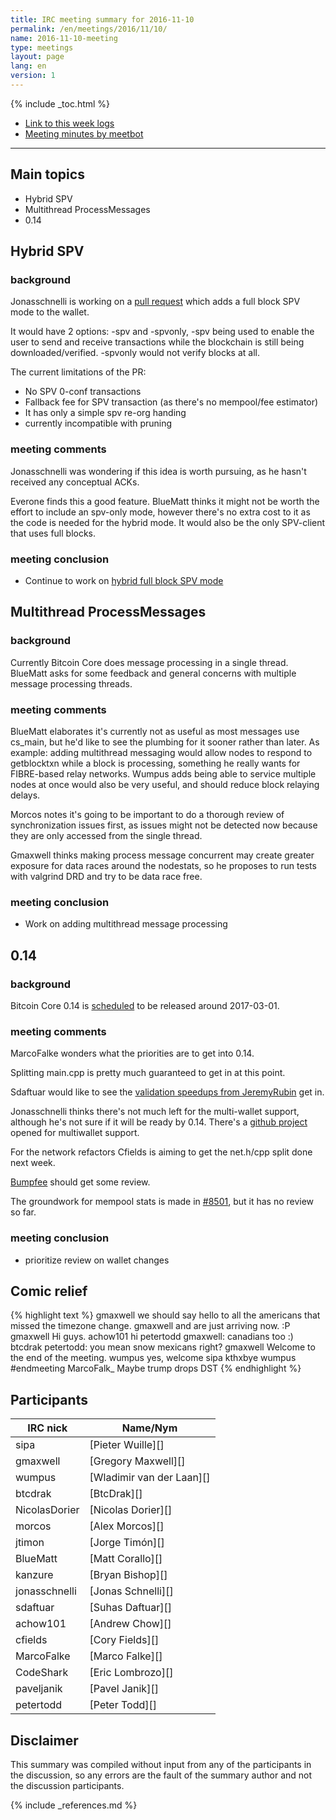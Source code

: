 ```yaml
---
title: IRC meeting summary for 2016-11-10
permalink: /en/meetings/2016/11/10/
name: 2016-11-10-meeting
type: meetings
layout: page
lang: en
version: 1
---
```

{% include _toc.html %}
 
- [Link to this week logs](https://botbot.me/freenode/bitcoin-core-dev/2016-11-10/?msg=76281623&page=2)
- [Meeting minutes by meetbot](http://www.erisian.com.au/meetbot/bitcoin-core-dev/2016/bitcoin-core-dev.2016-11-10-19.03.html)
 
---
 
## Main topics
 
- Hybrid SPV
- Multithread ProcessMessages
- 0.14

## Hybrid SPV

### background

Jonasschnelli is working on a [pull request][#9076] which adds a full block SPV mode to the wallet. 

It would have 2 options: -spv and -spvonly, -spv being used to enable the user to send and receive transactions while the blockchain is still being downloaded/verified. -spvonly would not verify blocks at all.

The current limitations of the PR:
- No SPV 0-conf transactions
- Fallback fee for SPV transaction (as there's no mempool/fee estimator)
- It has only a simple spv re-org handing
- currently incompatible with pruning

### meeting comments

Jonasschnelli was wondering if this idea is worth pursuing, as he hasn't received any conceptual ACKs.

Everone finds this a good feature. BlueMatt thinks it might not be worth the effort to include an spv-only mode, however there's no extra cost to it as the code is needed for the hybrid mode. It would also be the only SPV-client that uses full blocks.

### meeting conclusion

- Continue to work on [hybrid full block SPV mode][#9076]

## Multithread ProcessMessages

### background

Currently Bitcoin Core does message processing in a single thread. BlueMatt asks for some feedback and general concerns with multiple message processing threads.

### meeting comments

BlueMatt elaborates it's currently not as useful as most messages use cs_main, but he'd like to see the plumbing for it sooner rather than later. As example: adding multithread messaging would allow nodes to respond to getblocktxn while a block is processing, something he really wants for FIBRE-based relay networks. Wumpus adds being able to service multiple nodes at once would also be very useful, and should reduce block relaying delays.

Morcos notes it's going to be important to do a thorough review of synchronization issues first, as issues might not be detected now because they are only accessed from the single thread.

Gmaxwell thinks making process message concurrent may create greater exposure for data races around the nodestats, so he proposes to run tests with valgrind DRD and try to be data race free.

### meeting conclusion

- Work on adding multithread message processing

## 0.14

### background

Bitcoin Core 0.14 is [scheduled](https://github.com/bitcoin/bitcoin/issues/8719) to be released around 2017-03-01.

### meeting comments

MarcoFalke wonders what the priorities are to get into 0.14.

Splitting main.cpp is pretty much guaranteed to get in at this point.

Sdaftuar would like to see the [validation speedups from JeremyRubin][#8895] get in.

Jonasschnelli thinks there's not much left for the multi-wallet support, although he's not sure if it will be ready by 0.14. There's a [github project](https://github.com/bitcoin/bitcoin/projects/2) opened for multiwallet support.

For the network refactors Cfields is aiming to get the net.h/cpp split done next week.

[Bumpfee][#8456] should get some review.

The groundwork for mempool stats is made in [#8501][], but it has no review so far.

### meeting conclusion

- prioritize review on wallet changes

## Comic relief

{% highlight text %}
gmaxwell      we should say hello to all the americans that missed the timezone change.
gmaxwell      and are just arriving now. :P
gmaxwell      Hi guys.
achow101      hi
petertodd     gmaxwell: canadians too :)
btcdrak       petertodd: you mean snow mexicans right?
gmaxwell      Welcome to the end of the meeting.
wumpus        yes, welcome
sipa          kthxbye
wumpus        #endmeeting
MarcoFalk_    Maybe trump drops DST
{% endhighlight %}


## Participants
 
| IRC nick        | Name/Nym                  |
|-----------------|---------------------------|
| sipa            | [Pieter Wuille][]         |
| gmaxwell        | [Gregory Maxwell][]       |
| wumpus          | [Wladimir van der Laan][] |
| btcdrak         | [BtcDrak][]               |
| NicolasDorier   | [Nicolas Dorier][]        |
| morcos          | [Alex Morcos][]           |
| jtimon          | [Jorge Timón][]           |
| BlueMatt        | [Matt Corallo][]          |
| kanzure         | [Bryan Bishop][]          |
| jonasschnelli   | [Jonas Schnelli][]        |
| sdaftuar        | [Suhas Daftuar][]         |
| achow101        | [Andrew Chow][]           |
| cfields         | [Cory Fields][]           |
| MarcoFalke      | [Marco Falke][]           |
| CodeShark       | [Eric Lombrozo][]         |
| paveljanik      | [Pavel Janik][]           |
| petertodd       | [Peter Todd][]            |

## Disclaimer
 
This summary was compiled without input from any of the participants in the discussion, so any errors are the fault of the summary author and not the discussion participants.

[#9076]: https://github.com/bitcoin/bitcoin/pull/9076
[#8895]: https://github.com/bitcoin/bitcoin/pull/8895
[#8456]: https://github.com/bitcoin/bitcoin/pull/8456
[#8501]: https://github.com/bitcoin/bitcoin/pull/8501

{% include _references.md %}
